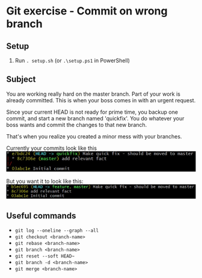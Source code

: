 # Git exercise - Commit on wrong branch

## Setup
1. Run `. setup.sh` (or `.\setup.ps1` in PowerShell)

## Subject
You are working really hard on the master branch. Part of your work is already committed. This is when your boss comes in with an urgent request.

Since your current HEAD is not ready for prime time, you backup one commit, and start a new branch named 'quickfix'. You do whatever your boss wants and commit the changes to that new branch.

That's when you realize you created a minor mess with your branches.

Currently your commits look like this
![Starting Tree](images/starting.jpg)

But you want it to look like this:
![Ending Tree](images/ending.jpg)

## Useful commands

-   `git log --oneline --graph --all`
-   `git checkout <branch-name>`
-   `git rebase <branch-name>`
-   `git branch <branch-name>`
-   `git reset --soft HEAD~`
-   `git branch -d <branch-name>`
-   `git merge <branch-name>`